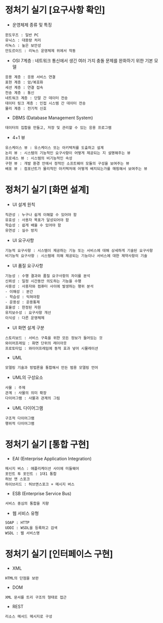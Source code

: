 

# 정처기 실기 [요구사항 확인]

- 운영체제 종류 및 특징

```
윈도우즈 : 일반 PC
유닉스 : 대용량 처리
리눅스 : 높은 보안성
안도르이드 : 리눅스 운영체제 위에서 작동
```



- OSI 7계층 : 네트워크 통신에서 생긴 여러 가지 충돌 문제를 완화하기 위한 기본 모델

```
응용 계층 : 응용 서비스 연결
표현 계층 : 암/복호화
세션 계층 : 연결 접속
전송 계층 : 통신
네트워크 계층 : 단말 간 데이터 전송
데이터 링크 계층 : 인접 시스템 간 데이터 전송
물리 계층 : 전기적 신호
```



- DBMS (Database Management System)

```
데이터의 집합을 만들고, 저장 및 관리할 수 있는 응용 프로그램
```



- 4+1 뷰

```
유스케이스 뷰 : 유스케이스 또는 아키텍처를 도출하고 설계
논리 뷰 : 시스템의 기능적인 요구사항이 어떻게 제공되는 지 설명해주는 뷰
프로세스 뷰 : 시스템의 비기능적인 속성
구현 뷰 : 개발 환경 안에서 정적인 소프트웨어 모듈의 구성을 보여주는 뷰
배포 뷰 : 컴포넌트가 물리적인 아키텍처에 어떻게 배치되는가를 매핑해서 보여주는 뷰
```



# 정처기 실기 [화면 설계]

- UI 설계 원칙

```
직관성 : 누구나 쉽게 이해할 수 있어야 함
유효성 : 사용자 목표가 달성되어야 함
학습성 : 쉽게 배울 수 있어야 함
유연성 : 실수 방지
```



- UI 요구사항

```
기능적 요구사항 : 시스템이 제공하는 기능 또는 서비스에 대해 상세하게 기술된 요구사항
비기능적 요구사항 : 시스템에 의해 제공되는 기능이나 서비스에 대한 제약사항이 기술
```



- UI 품질 요구사항

```
기능성 : 수행 결과와 품질 요구사항의 차이를 분석
신뢰성 : 일정 시간동안 의도하는 기능을 수행
사용성 : 사용자와 컴퓨터 사이에 발생하는 행위 분석
- 이해성 : 분간
- 학습성 : 익혀야함
- 운용성 : 운용통제
효율성 : 한정된 자원
유지보수성 : 요구사항 개선
이식성 : 다른 운영체제
```



- UI 화면 설계 구분

```
스토리보드 : 서비스 구축을 위한 모든 정보가 들어있는 것
와이어프레임 : 화면 단위의 레이아웃
프로토타입 : 와이어프레임에 동적 효과 넣어 시뮬레이션
```



- UML

```
모델링 기술과 방법론을 통합해서 만든 범용 모델링 언어
```



- UML의 구성요소

```
사물 : 주제
관계 : 사물의 의미 확장
다이어그램 : 사물과 관계의 그림
```



- UML 다이어그램

```
구조적 다이어그램
행위적 다이어그램
```



# 정처기 실기 [통합 구현]

- EAI (Enterprise Application Integration)

```
메시지 버스 : 애플리케이션 사이에 미들웨어
포인트 투 포인트 : 1대1 통합
허브 앤 스포크
하이브리드 : 허브앤스포크 + 메시지 버스
```



- ESB (Enterprise Service Bus)

```
서비스 중심의 통합을 지향
```



- 웹 서비스 유형

```
SOAP : HTTP
UDDI : WSDL을 등록하고 검색
WSDL : 웹 서비스명
```



# 정처기 실기 [인터페이스 구현]

- XML

```
HTML의 단점을 보완
```



- DOM

```
XML 문서를 트리 구조의 형태로 접근
```



- REST

```
리소스 메서드 메시지로 구성
```





